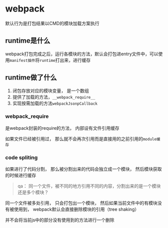 # webpack

默认行为是打包结果以CMD的模块加载方案执行

## runtime是什么

webpack打包完成之后，运行各模块的方法，默认会打包进entry文件中，可以使用`manifest插件`将`runtime`打出来，进行缓存

## runtime做了什么

1. 闭包存放对应的模块变量， 是一个数组
2. 提供了加载的方法，`__webpack_require__`
3. 实现按需加载的方法`webpackJsonpCallback`

### __webpack_require__

是webpack封装的require的方法， 内部设有文件引用缓存

如果文件已经被引用过， 那么就不会再次引用而是直接用的之前引用的`module缓存`

### code spliting

如果进行了代码分割， 那么被分割出来的代码会独立成一个模块， 然后模块获取的时候进行缓存

> qa： 同一个文件，被不同的地方引用不同的内容，分割出来的是一个模块还是多个模块？

同一个文件被多处引用， 只会打包出一个模块， 然后如果当前文件中的有模块没有被使用到， webpack默认会直接删除模块的引用（tree shaking）

并不会将当前js中的部分没有使用到的方法进行一个删除